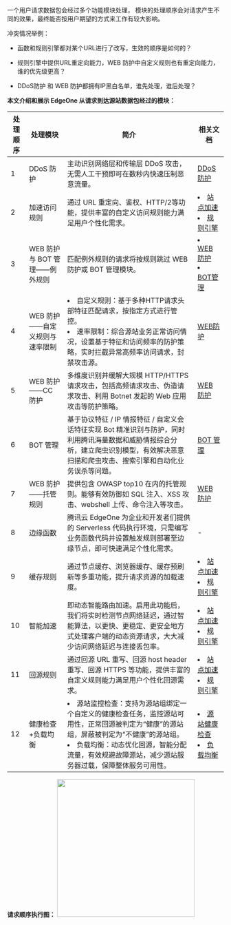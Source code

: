 一个用户请求数据包会经过多个功能模块处理， 模块的处理顺序会对请求产生不同的效果，最终能否按用户期望的方式来工作有较大影响。

冲突情况举例：

- 函数和规则引擎都对某个URL进行了改写，生效的顺序是如何的？

- 规则引擎中提供URL重定向能力，WEB 防护中自定义规则也有重定向能力，谁的优先级更高？
 
- DDoS防护 和 WEB 防护都拥有IP黑白名单，谁先处理，谁后处理？

**本文介绍和展示 EdgeOne 从请求到达源站数据包经过的模块：**

|处理顺序| 处理模块| 简介| 相关文档|
|----|----|----|----|
|1| DDoS 防护| 主动识别网络层和传输层 DDoS 攻击，无需人工干预即可在数秒内快速压制恶意流量。| [DDoS防护](https://cloud.tencent.com/document/product/1552/78981)|
|2| 加速访问规则| 通过 URL 重定向、鉴权、HTTP/2等功能，提供丰富的自定义访问规则能力满足用户个性化需求。| <li>[站点加速](https://cloud.tencent.com/document/product/1552/70863)</li><li>[规则引擎](https://cloud.tencent.com/document/product/1552/71382)</li>|
|3| WEB 防护与 BOT 管理——例外规则| 匹配例外规则的请求将按规则跳过 WEB 防护或 BOT 管理模块。| <li>[WEB 防护](https://cloud.tencent.com/document/product/1552/72361)</li><li>[BOT管理](https://cloud.tencent.com/document/product/1552/78987)</li>|
|4| WEB 防护——自定义规则与速率限制| <li>自定义规则：基于多种HTTP请求头部特征匹配请求，按指定方式进行管控。</li><li>速率限制：综合源站业务正常访问情况，设置基于特征和访问频率的防护策略，实时拦截异常高频率访问请求，封禁攻击源。</li>| [WEB防护](https://cloud.tencent.com/document/product/1552/72361)|
|5| WEB 防护——CC 防护| 多维度识别并缓解大规模 HTTP/HTTPS 请求攻击，包括高频请求攻击、伪造请求攻击、利用 Botnet 发起的 Web 应用攻击等防护策略。| [WEB 防护](https://cloud.tencent.com/document/product/1552/72361)|
|6| BOT 管理| 基于协议特征 / IP 情报特征 / 自定义会话特征实现 Bot 精准识别与防护，同时利用腾讯海量数据和威胁情报综合分析，建立爬虫识别模型，有效解决恶意扫描和爬虫攻击、搜索引擎和自动化业务误杀等问题。| [BOT 管理](https://cloud.tencent.com/document/product/1552/78987)|
|7| WEB 防护——托管规则| 提供包含 OWASP top10 在内的托管规则。能够有效防御如 SQL 注入、XSS 攻击、webshell 上传、命令注入等攻击。| [WEB 防护](https://cloud.tencent.com/document/product/1552/72361)|
|8| 边缘函数| 腾讯云 EdgeOne 为企业和开发者们提供的 Serverless 代码执行环境，只需编写业务函数代码并设置触发规则部署至边缘节点，即可快速满足个性化需求。| -|
|9| 缓存规则| 通过节点缓存、浏览器缓存、缓存预刷新等多重功能，提升请求资源的加载速度。| <li>[站点加速](https://cloud.tencent.com/document/product/1552/70863)</li><li>[规则引擎](https://cloud.tencent.com/document/product/1552/71382)</li>|
|10| 智能加速| 即动态智能路由加速。启用此功能后，我们将实时检测节点网络延迟，通过智能算法，以更快、更稳定、更安全地方式处理客户端的动态资源请求，大大减少访问网络延迟与连接丢包率。| <li>[站点加速](https://cloud.tencent.com/document/product/1552/70863)</li><li>[规则引擎](https://cloud.tencent.com/document/product/1552/71382)</li>|
|11| 回源规则| 通过回源 URL 重写、回源 host header 重写、回源 HTTPS 等功能，提供丰富的自定义规则能力满足用户个性化回源需求。| <li> [站点加速](https://cloud.tencent.com/document/product/1552/70863)</li><li>[规则引擎](https://cloud.tencent.com/document/product/1552/71382)</li>|
|12| 健康检查+负载均衡|<li>源站监控检查：支持为源站组绑定一个自定义的健康检查任务，监控源站可用性，正常回源被判定为“健康”的源站组，屏蔽被判定为“不健康”的源站组。</li><li>负载均衡：动态优化回源，智能分配流量，有效规避故障源站，减少源站服务器过载，保障整体服务可用性。</li>|<li> [源站健康检查](https://cloud.tencent.com/document/product/1552/76087)</li><li>[负载均衡](https://cloud.tencent.com/document/product/1552/70905)</li>|


**请求顺序执行图：**
<img src="https://qcloudimg.tencent-cloud.cn/raw/07b87425c06d1c6d597c3606fb6cf6f0.png" width=320px>
